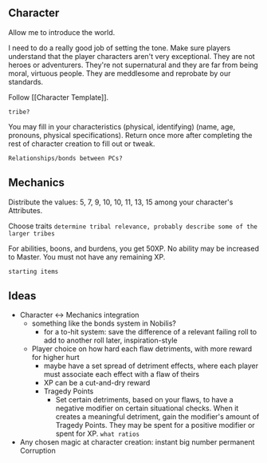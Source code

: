 ## Character
Allow me to introduce the world.

I need to do a really good job of setting the tone. Make sure players understand that the player characters aren't very exceptional. They are not heroes or adventurers. They're not supernatural and they are far from being moral, virtuous people. They are meddlesome and reprobate by our standards.

Follow [[Character Template]].

`tribe?`

You may fill in your characteristics (physical, identifying) (name, age, pronouns, physical specifications). Return once more after completing the rest of character creation to fill out or tweak.

`Relationships/bonds between PCs?`
## Mechanics
Distribute the values: 5, 7, 9, 10, 10, 11, 13, 15 among your character's Attributes.

Choose traits `determine tribal relevance, probably describe some of the larger tribes`

For abilities, boons, and burdens, you get 50XP. No ability may be increased to Master. You must not have any remaining XP.

`starting items`
## Ideas
* Character <-> Mechanics integration
	* something like the bonds system in Nobilis?
		* for a to-hit system: save the difference of a relevant failing roll to add to another roll later, inspiration-style
	* Player choice on how hard each flaw detriments, with more reward for higher hurt
		* maybe have a set spread of detriment effects, where each player must associate each effect with a flaw of theirs
		* XP can be a cut-and-dry reward
		* Tragedy Points
			* Set certain detriments, based on your flaws, to have a negative modifier on certain situational checks. When it creates a meaningful detriment, gain the modifier's amount of Tragedy Points. They may be spent for a positive modifier or spent for XP. `what ratios`
* Any chosen magic at character creation: instant big number permanent Corruption